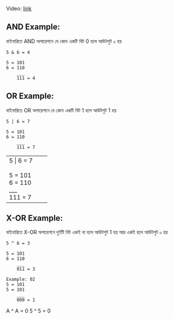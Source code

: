 Video: [link](https://youtu.be/h-pKYUxY0BU?list=PL0G2Ga9ALv6kKWhJAkxU1ZUcwYu7ZFx5N)
## AND Example:
বাইনারিতে AND অপারেশনে যে কোন একটি বিট 0 হলে আউটপুট ০ হয়
```
5 & 6 = 4

5 = 101
6 = 110
    ___
    111 = 4
```

## OR Example:
বাইনারিতে OR অপারেশনে যে কোন একটি বিট 1 হলে আউটপুট 1 হয়
```
5 | 6 = 7

5 = 101
6 = 110
    ___
    111 = 7

```


|                                                                |     |     |
| -------------------------------------------------------------- | --- | --- |
| 5 \| 6 = 7<br><br>5 = 101<br>6 = 110<br>    ___<br>    111 = 7 |     |     |


## X-OR Example:
বাইনারিতে X-OR অপারেশনে দুইটী বিট একই না হলে আউটপুট 1 হয়
আর একই হলে আউটপুট ০ হয়
```
5 ^ 6 = 3

5 = 101
6 = 110
    ___
    011 = 3
    
Example: 02
5 = 101
5 = 101
    ___
    000 = 1

```


A ^ A = 0
5 ^ 5  = 0

